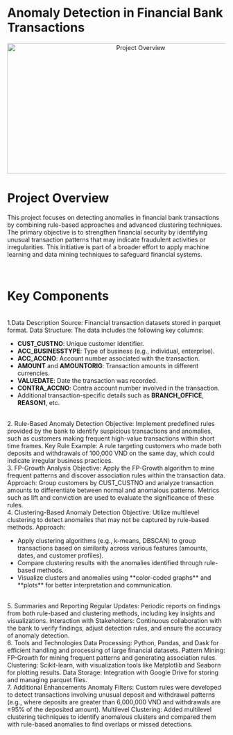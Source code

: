 # Anomaly Detection in Financial Bank Transactions

<div style="text-align: center;">
    <img src="https://developer-blogs.nvidia.com/wp-content/uploads/2021/03/featured_img_devblogs-494.png" alt="Project Overview" width="600" height="300">
</div>


# Project Overview
This project focuses on detecting anomalies in financial bank transactions by combining rule-based approaches and advanced clustering techniques. The primary objective is to strengthen financial security by identifying unusual transaction patterns that may indicate fraudulent activities or irregularities. This initiative is part of a broader effort to apply machine learning and data mining techniques to safeguard financial systems.

<br>

# Key Components
<br>
1.Data Description  
Source: Financial transaction datasets stored in parquet format.
Data Structure: The data includes the following key columns:

<ul> <li><b>CUST_CUSTNO</b>: Unique customer identifier.</li> <li><b>ACC_BUSINESSTYPE</b>: Type of business (e.g., individual, enterprise).</li> <li><b>ACC_ACCNO</b>: Account number associated with the transaction.</li> <li><b>AMOUNT</b> and <b>AMOUNTORIG</b>: Transaction amounts in different currencies.</li> <li><b>VALUEDATE</b>: Date the transaction was recorded.</li> <li><b>CONTRA_ACCNO</b>: Contra account number involved in the transaction.</li> <li>Additional transaction-specific details such as <b>BRANCH_OFFICE</b>, <b>REASON1</b>, etc.</li> </ul> <br>
2. Rule-Based Anomaly Detection
Objective: Implement predefined rules provided by the bank to identify suspicious transactions and anomalies, such as customers making frequent high-value transactions within short time frames.
Key Rule Example: A rule targeting customers who made both deposits and withdrawals of 100,000 VND on the same day, which could indicate irregular business practices.

<br>
3. FP-Growth Analysis
Objective: Apply the FP-Growth algorithm to mine frequent patterns and discover association rules within the transaction data.
Approach: Group customers by CUST_CUSTNO and analyze transaction amounts to differentiate between normal and anomalous patterns. Metrics such as lift and conviction are used to evaluate the significance of these rules.

<br>
4. Clustering-Based Anomaly Detection
Objective: Utilize multilevel clustering to detect anomalies that may not be captured by rule-based methods.
Approach:

<ul> <li>Apply clustering algorithms (e.g., k-means, DBSCAN) to group transactions based on similarity across various features (amounts, dates, and customer profiles).</li> <li>Compare clustering results with the anomalies identified through rule-based methods.</li> <li>Visualize clusters and anomalies using **color-coded graphs** and **plots** for better interpretation and communication.</li> </ul> <br>
5. Summaries and Reporting
Regular Updates: Periodic reports on findings from both rule-based and clustering methods, including key insights and visualizations.
Interaction with Stakeholders: Continuous collaboration with the bank to verify findings, adjust detection rules, and ensure the accuracy of anomaly detection.
<br>
6. Tools and Technologies
Data Processing: Python, Pandas, and Dask for efficient handling and processing of large financial datasets.
Pattern Mining: FP-Growth for mining frequent patterns and generating association rules.
Clustering: Scikit-learn, with visualization tools like Matplotlib and Seaborn for plotting results.
Data Storage: Integration with Google Drive for storing and managing parquet files.
<br>
7. Additional Enhancements
Anomaly Filters: Custom rules were developed to detect transactions involving unusual deposit and withdrawal patterns (e.g., where deposits are greater than 6,000,000 VND and withdrawals are ≥95% of the deposited amount).
Multilevel Clustering: Added multilevel clustering techniques to identify anomalous clusters and compared them with rule-based anomalies to find overlaps or missed detections.


